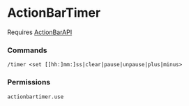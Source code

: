 # ActionBarTimer

Requires [ActionBarAPI](https://www.spigotmc.org/resources/actionbarapi-1-8-1-12.1315/)

### Commands
`/timer <set [[hh:]mm:]ss|clear|pause|unpause|plus|minus>`

### Permissions
`actionbartimer.use`

